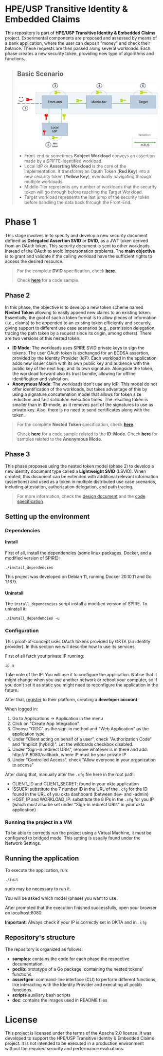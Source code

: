 # HPE/USP Transitive Identity & Embedded Claims

This repository is part of **HPE/USP Transitive Identity & Embedded Claims** project. Experimental components are proposed and assessed by means of a bank application, where the user can deposit "money" and check their balance. These requests are then passed along several workloads. Each phase creates a new security token, providing new type of algorithms and functions.

> ## Basic Scenario
> ![Basic Scenario](./doc/basicscenario.jpg)
>
> - Front-end or sometimes **Subject Workload** conveys an assertion made by a
SPIFFE-identified workload.
> - Local IdP or **Asserting Workload** is the core of the implementation. It transforms an Oauth Token (**Red Key**) into a new security token (**Yellow Key**), eventually navigating through multiple workloads.
> - Middle-Tier represents any number of workloads that the security token will go through before reaching the Target Workload.
> - Target workload represents the last jump of the security token before handling the data back through the Front-End.

# Phase 1
This stage involves in to specify and develop a new security document defined as **Delegated Assertion SVID** or **DVID**, as a JWT token derived from an OAuth token. This security document is sent to other workloads instead of the OAuth to avoid impersonation problems. The **main objective** is to grant and validate if the calling workload have the sufficient rights to access the desired resource.

>For the complete **DVID** specification, check [**here**](https://docs.google.com/document/d/1fH8XkOKGXGrWy9uk-JXZbyksHejZ2CfB7h6YXetqG_w).
>
>Check [**here**](https://github.com/HPE-USP-SPIRE/signed-assertions/tree/main/samples/SVID-NG) for a code sample.


## Phase 2

In this phase, the objective is to develop a new token scheme named **Nested Token** allowing to easily append new claims to an existing token. Essentially, the goal of such a token format is to allow pieces of information (i.e., claims) to be appended to an existing token efficiently and securely, giving support to different use case scenarios (e.g., permission delegation, tracing the path taken by a request since its origin, among others). There are two versions of this nested token:

- **ID Mode**: The workloads uses SPIRE SVID private keys to sign the tokens. The user OAuth token is exchanged for an ECDSA assertion, provided by the Identity Provider (IdP). Each workload in the application adds new issuer claim with its own public key and audience with the public key of the next hop, and its own signature. Alongside the token, the workload forward also its trust bundle, allowing for offline identification and validation.
- **Anonymous Mode**: The workloads don't use any IdP. This model do not offer identification of the workloads, but takes advantage of this by using a signature concatenation model that allows for token size reduction and fast validation execution times. The resulting token is smaller than in ID-mode, as it removes part of the signatures to use as private key. Also, there is no need to send certificates along with the token.


> For the complete **Nested Token** specification, check [**here**](https://docs.google.com/document/d/1nQYV4wf8wiogpxboIVbwtFZyZjLNRejyguHoGZIZLQM).
>
> Check [**here**](https://github.com/HPE-USP-SPIRE/signed-assertions/tree/main/samples/IDMode) for a code sample related to the **ID-Mode**.
> Check [**here**](https://github.com/HPE-USP-SPIRE/signed-assertions/tree/main/samples/anonymousMode) for samples related to the **Anonymous Mode**.


## Phase 3

This phase proposes using the nested token model (phase 2) to develop a new identity document type called a **Lightweight SVID** (LSVID). When created, this document can be extended with additional relevant information (assertions) and used as a token in multiple distributed use case scenarios, including attestation, authorization delegation, and path tracing.

> For more information, check the [design document](https://docs.google.com/document/d/15rfAkzNTQa1ycs-fn9hyIYV5HbznPBsxB-f0vxhNJ24) and the [code specification](https://github.com/HPE-USP-SPIRE/signed-assertions/tree/main/samples/phase3).

## Setting up the environment

### Dependencies

#### Install

First of all, install the dependencies (some linux packages, Docker, and a modified version of SPIRE):

```
./install_dependencies
```

This project was developed on Debian 11, running Docker 20.10.11 and Go 1.16.9.

#### Uninstall

The `install_dependencies` script install a modified version of SPIRE. To uninstall it:

```
./install_dependencies -u
```

### Configuration

This proof-of-concept uses OAuth tokens provided by OKTA (an identity provider). In this section we will describe how to use its services.

First of all fetch yout private IP running:

```
ip a
```

Take note of the IP. You will use it to configure the application. Notice that it might change when you use another network or reboot your computer, so if you don't set it as static you might need to reconfigure the application in the future.

After that, [register](https://developer.okta.com/signup/) to their platform, creating a **developer account**.

When logged in:

1. Go to Applications -> Application in the menu
2. Click on "Create App Integration"
3. Choose "OIDC" as the sign-in method and "Web Application" as the application type
4. Under "Client acting on behalf of a user", check "Authorization Code" and "Implicit (hybrid)". Let the wildcards checkbox disabled.
5. Under "Sign-in redirect URIs", remove whatever is in there and add: http://IP:8080/callback, where IP must be your private IP
6. Under "Controlled Access", check "Allow everyone in your organization to access"

After doing that, manually alter the `.cfg` file here in the root path:

- CLIENT_ID and CLIENT_SECRET: found in your okta application
- ISSUER: substitute the 7 number ID in the URL of the `.cfg` for the ID found in the URL of you okta dashboard (between dev- and -admin)
- HOST_IP and WORKLOAD_IP: substitute the 8 IPs in the `.cfg` for you IP (which must also be set under "Sign-in redirect URIs" in your okta application)

### Running the project in a VM

To be able to correctly run the project using a Virtual Machine, it must be configured to bridged mode. This setting is usually found under the Network Settings.

## Running the application

To execute the application, run:

```
./init
```

sudo may be necessary to run it. 

You will be asked which model (phase) you want to use.

After prompted that the execution finished successfully, open your browser on localhost:8080.

**Important**: Always check if your IP is correctly set in OKTA and in `.cfg`

## Repository's structure

The repository is organized as follows:

- **samples**: contains the code for each phase the respective documentation.
- **poclib**: prototype of a Go package, containing the nested tokens' functions.
- **assertgen**: command-line interface (CLI) to perform different functions, like interacting with the Identity Provider and executing all poclib functions.
- **scripts** auxiliary bash scripts
- **doc**: contains the images used in README files

# License

This project is licensed under the terms of the Apache 2.0 license. It was developed to support the HPE/USP Transitive Identity & Embedded Claims project. It is not intended to be executed in a production environment without the required security and performance evaluations.
